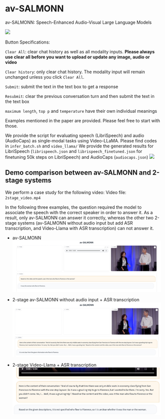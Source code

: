 # av-SALMONN
av-SALMONN: Speech-Enhanced Audio-Visual Large Language Models

<a href='https://c9a30b4a190e8ba051.gradio.live'><img src='https://img.shields.io/badge/gradio-demo-blue'></a>

Button Specifications:

`Clear All`: clear chat history as well as all modality inputs. **Please always use clear all before you want to upload or update any image, audio or video** 

`Clear history`: only clear chat history. The modality input will remain unchanged unless you click `Clear All`.

`Submit`: submit the text in the text box to get a response

`Resubmit`: clear the previous conversation turn and then submit the text in the text box

`maximum length`, `top p` and `temperature` have their own individual meanings

Examples mentioned in the paper are provided. Please feel free to start with those.


We provide the script for evaluating speech (LibriSpeech) and audio (AudioCaps) as single-modal tasks using Video-LLaMA. Please find codes in `infer_batch.sh` and `video_llama/`
We provide the generated results for LibriSpeech (`librispeech.json` and `librispeech_finetuned.json` for finetuning 50k steps on LibriSpeech) and AudioCaps (`audiocaps.json`)
<a href='https://c9a30b4a190e8ba051.gradio.live'><img src='https://img.shields.io/badge/gradio-demo-blue'></a>

## Demo comparison between av-SALMONN and 2-stage systems
We perform a case study for the following video:
Video file: `2stage_video.mp4`

In the following three examples, the question required the model to associate the speech with the correct speaker in order to answer it. As a result, only av-SALMONN can answer it correctly, whereas the other two 2-stage systems (av-SALMONN without audio input but add ASR transcription, and Video-Llama with ASR transcription) can not answer it.
- av-SALMONN
![avsalmonn](2stage1.png)

- 2-stage av-SALMONN without audio input + ASR transcription
![avsalmonn](2stage2.png)

- 2-stage Video-Llama + ASR transcription
![avsalmonn](2stage_videollama.jpeg)
